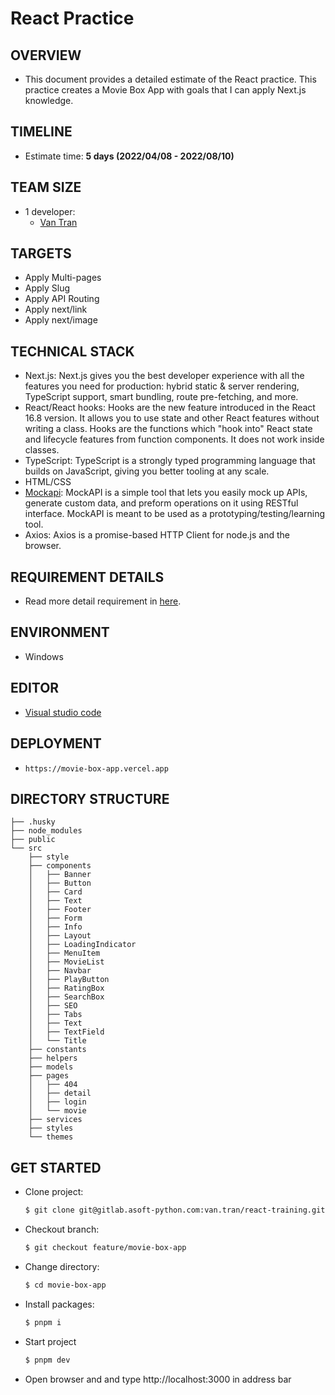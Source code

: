 # React Practice

## OVERVIEW

- This document provides a detailed estimate of the React practice. This practice creates a Movie Box App with goals that I can apply Next.js knowledge.

## TIMELINE

- Estimate time: **5 days (2022/04/08 - 2022/08/10)**

## TEAM SIZE

- 1 developer:
  - [Van Tran](van.tran@asnet.com.vn)

## TARGETS

- Apply Multi-pages
- Apply Slug
- Apply API Routing
- Apply next/link
- Apply next/image

## TECHNICAL STACK

- Next.js: Next.js gives you the best developer experience with all the features you need for production: hybrid static & server rendering, TypeScript support, smart bundling, route pre-fetching, and more.
- React/React hooks: Hooks are the new feature introduced in the React 16.8 version. It allows you to use state and other React features without writing a class. Hooks are the functions which "hook into" React state and lifecycle features from function components. It does not work inside classes.
- TypeScript: TypeScript is a strongly typed programming language that builds on JavaScript, giving you better tooling at any scale.
- HTML/CSS
- [Mockapi](https://mockapi.io/): MockAPI is a simple tool that lets you easily mock up APIs, generate custom data, and preform operations on it using RESTful interface. MockAPI is meant to be used as a prototyping/testing/learning tool.
- Axios: Axios is a promise-based HTTP Client for node.js and the browser.

## REQUIREMENT DETAILS

- Read more detail requirement in [here](https://docs.google.com/document/d/1EMusyZLScN4POSMZO7hh8WOhflCAjUpjdtanIeFusHg/edit?usp=sharing).

## ENVIRONMENT

- Windows

## EDITOR

- [Visual studio code](https://code.visualstudio.com)

## DEPLOYMENT

- `https://movie-box-app.vercel.app`

## DIRECTORY STRUCTURE

```
├── .husky
├── node_modules
├── public
└── src
    ├── style
    ├── components
    │   ├── Banner
    │   ├── Button
    │   ├── Card
    │   ├── Text
    │   ├── Footer
    │   ├── Form
    │   ├── Info
    │   ├── Layout
    │   ├── LoadingIndicator
    │   ├── MenuItem
    │   ├── MovieList
    │   ├── Navbar
    │   ├── PlayButton
    │   ├── RatingBox
    │   ├── SearchBox
    │   ├── SEO
    │   ├── Tabs
    │   ├── Text
    │   ├── TextField
    │   └── Title
    ├── constants
    ├── helpers
    ├── models
    ├── pages
    │   ├── 404
    │   ├── detail
    │   ├── login
    │   └── movie
    ├── services
    ├── styles
    └── themes

```

## GET STARTED

- Clone project:

  ```bash
  $ git clone git@gitlab.asoft-python.com:van.tran/react-training.git
  ```

- Checkout branch:

  ```bash
  $ git checkout feature/movie-box-app
  ```

- Change directory:

  ```bash
  $ cd movie-box-app
  ```

- Install packages:

  ```bash
  $ pnpm i
  ```

- Start project

  ```bash
  $ pnpm dev
  ```

- Open browser and and type http://localhost:3000 in address bar
